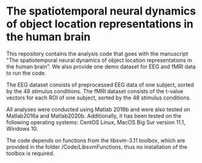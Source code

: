 # The spatiotemporal neural dynamics of object location representations in the human brain



This repository contains the analysis code that goes with the manuscript "The spatiotemporal neural dynamics of object location representations in the human brain". We also provide one demo dataset for EEG and fMRI data to run the code.

The EEG dataset consists of preprocessed EEG data of one subject, sorted by the 48 stimulus conditions. The fMRI dataset consists of the t-value vectors for each ROI of one subject, sorted by the 48 stimulus conditions.

All analyses were conducted using Matlab 2018b and were also tested on Matlab2016a and Matlab2020b. Additionally, it has been tested on the following operating systems: CentOS Linux, MacOS Big Sur version 11.1, Windows 10.

The code depends on functions from the libsvm-3.11 toolbox, which are provided in the folder /Code/LibsvmFunctions, thus no installation of the toolbox is required.


